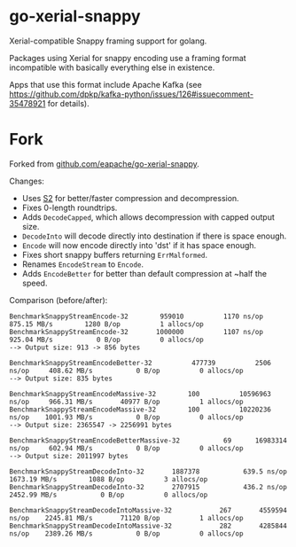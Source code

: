 # go-xerial-snappy

Xerial-compatible Snappy framing support for golang.

Packages using Xerial for snappy encoding use a framing format incompatible with
basically everything else in existence.

Apps that use this format include Apache Kafka (see
https://github.com/dpkp/kafka-python/issues/126#issuecomment-35478921 for
details).

# Fork

Forked from [github.com/eapache/go-xerial-snappy](https://github.com/eapache/go-xerial-snappy).

Changes:

* Uses [S2](https://github.com/wqshr12345/compress/tree/master/s2#snappy-compatibility) for better/faster compression and decompression.
* Fixes 0-length roundtrips.
* Adds `DecodeCapped`, which allows decompression with capped output size.
* `DecodeInto` will decode directly into destination if there is space enough.
* `Encode` will now encode directly into 'dst' if it has space enough.
* Fixes short snappy buffers returning `ErrMalformed`.
* Renames `EncodeStream` to `Encode`.
* Adds `EncodeBetter` for better than default compression at ~half the speed.


Comparison (before/after):

```
BenchmarkSnappyStreamEncode-32    	  959010	      1170 ns/op	 875.15 MB/s	    1280 B/op	       1 allocs/op
BenchmarkSnappyStreamEncode-32    	 1000000	      1107 ns/op	 925.04 MB/s	       0 B/op	       0 allocs/op
--> Output size: 913 -> 856 bytes

BenchmarkSnappyStreamEncodeBetter-32    	  477739	      2506 ns/op	 408.62 MB/s	       0 B/op	       0 allocs/op
--> Output size: 835 bytes

BenchmarkSnappyStreamEncodeMassive-32  	     100    	  10596963 ns/op	 966.31 MB/s	   40977 B/op	       1 allocs/op
BenchmarkSnappyStreamEncodeMassive-32  	     100       	  10220236 ns/op	1001.93 MB/s	       0 B/op	       0 allocs/op
--> Output size: 2365547 -> 2256991 bytes

BenchmarkSnappyStreamEncodeBetterMassive-32    	      69	  16983314 ns/op	 602.94 MB/s	       0 B/op	       0 allocs/op
--> Output size: 2011997 bytes

BenchmarkSnappyStreamDecodeInto-32    	 1887378	       639.5 ns/op	1673.19 MB/s	    1088 B/op	       3 allocs/op
BenchmarkSnappyStreamDecodeInto-32    	 2707915	       436.2 ns/op	2452.99 MB/s	       0 B/op	       0 allocs/op

BenchmarkSnappyStreamDecodeIntoMassive-32    	     267	   4559594 ns/op	2245.81 MB/s	   71120 B/op	       1 allocs/op
BenchmarkSnappyStreamDecodeIntoMassive-32    	     282	   4285844 ns/op	2389.26 MB/s	       0 B/op	       0 allocs/op
```